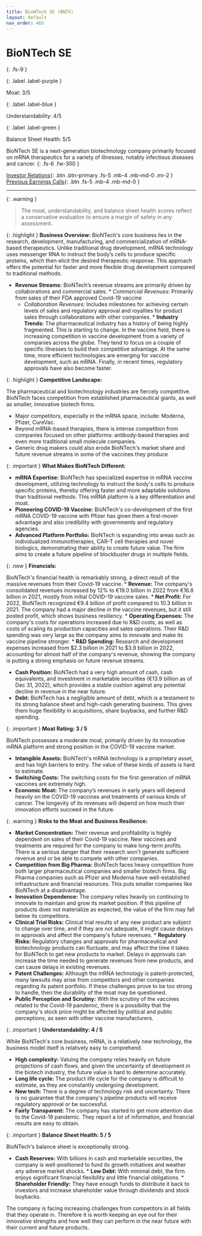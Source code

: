```yaml
---
title: BioNTech SE (BNTX)
layout: default
nav_order: 465
---
```


# BioNTech SE
{: .fs-9 }

{: .label .label-purple }

Moat: 3/5

{: .label .label-blue }

Understandability: 4/5

{: .label .label-green }

Balance Sheet Health: 5/5

BioNTech SE is a next-generation biotechnology company primarily focused on mRNA therapeutics for a variety of illnesses, notably infectious diseases and cancer.
{: .fs-6 .fw-300 }

[Investor Relations](https://www.google.com/search?q=BNTX+investor+relations){: .btn .btn-primary .fs-5 .mb-4 .mb-md-0 .mr-2 }
[Previous Earnings Calls](https://discountingcashflows.com/company/BNTX/transcripts/){: .btn .fs-5 .mb-4 .mb-md-0 }

---

{: .warning }
>The moat, understandability, and balance sheet health scores reflect a conservative evaluation to ensure a margin of safety in any assessment.



{: .highlight }
**Business Overview:**
BioNTech's core business lies in the research, development, manufacturing, and commercialization of mRNA-based therapeutics. Unlike traditional drug development, mRNA technology uses messenger RNA to instruct the body’s cells to produce specific proteins, which then elicit the desired therapeutic response. This approach offers the potential for faster and more flexible drug development compared to traditional methods.
   *   **Revenue Streams:** BioNTech’s revenue streams are primarily driven by collaborations and commercial sales. 
      *   *Commercial Revenues:* Primarily from sales of their FDA approved Covid-19 vaccine
       * *Collaboration Revenues:* Includes milestones for achieving certain levels of sales and regulatory approval and royalties for product sales through collaborations with other companies. 
    *  **Industry Trends:** The pharmaceutical industry has a history of being highly fragmented. This is starting to change. In the vaccine field, there is increasing competition in vaccine development from a variety of companies across the globe. They tend to focus on a couple of specific illnesses to build their competitive advantage. At the same time, more efficient technologies are emerging for vaccine development, such as mRNA. Finally, in recent times, regulatory approvals have also become faster.

{: .highlight }
**Competitive Landscape:**

The pharmaceutical and biotechnology industries are fiercely competitive. BioNTech faces competition from established pharmaceutical giants, as well as smaller, innovative biotech firms. 

  *  Major competitors, especially in the mRNA space, include: Moderna, Pfizer, CureVac.
  *  Beyond mRNA-based therapies, there is intense competition from companies focused on other platforms: antibody-based therapies and even more traditional small molecule companies.
  *  Generic drug makers could also erode BioNTech's market share and future revenue streams in some of the vaccines they produce

{: .important }
**What Makes BioNTech Different:**

 * **mRNA Expertise:** BioNTech has specialized expertise in mRNA vaccine development, utilizing technology to instruct the body's cells to produce specific proteins, thereby offering faster and more adaptable solutions than traditional methods. This mRNA platform is a key differentiation and moat.
 * **Pioneering COVID-19 Vaccine:** BioNTech's co-development of the first mRNA COVID-19 vaccine with Pfizer has given them a first-mover advantage and also credibility with governments and regulatory agencies.
 *   **Advanced Platform Portfolio:** BioNTech is expanding into areas such as individualized immunotherapies, CAR-T cell therapies and novel biologics, demonstrating their ability to create future value. The firm aims to create a future pipeline of blockbuster drugs in multiple fields.

{: .new }
**Financials:**

BioNTech's financial health is remarkably strong, a direct result of the massive revenues from their Covid-19 vaccine.
    *   **Revenue:** The company's consolidated revenues increased by 12% to €19.0 billion in 2022 from €16.8 billion in 2021, mostly from initial COVID-19 vaccine sales.
    *   **Net Profit:** For 2022, BioNTech recognized €9.4 billion of profit compared to 10.3 billion in 2021. The company had a major decline in the vaccine revenues, but it still posted profit, which shows business resiliency.
    *   **Operating Expenses:** The company's costs for operations increased due to R&D costs, as well as costs of scaling its production capacities and sales operations. Their R&D spending was very large as the company aims to innovate and make its vaccine pipeline stronger.
    *   **R&D Spending:** Research and development expenses increased from $2.3 billion in 2021 to $3.9 billion in 2022, accounting for almost half of the company's revenue, showing the company is putting a strong emphasis on future revenue streams.
  *    **Cash Position:** BioNTech had a very high amount of cash, cash equivalents, and investment in marketable securities (€13.9 billion as of Dec 31, 2022), which provides a stable cushion against any potential decline in revenue in the near future. 
   *  **Debt:** BioNTech has a negligible amount of debt, which is a testament to its strong balance sheet and high-cash generating business. This gives them huge flexibility in acquisitions, share buybacks, and further R&D spending.

{: .important }
**Moat Rating: 3 / 5**

BioNTech possesses a moderate moat, primarily driven by its innovative mRNA platform and strong position in the COVID-19 vaccine market.
  *    **Intangible Assets:**  BioNTech's mRNA technology is a proprietary asset, and has high barriers to entry. The value of these kinds of assets is hard to estimate.
   *   **Switching Costs:** The switching costs for the first generation of mRNA vaccines are extremely high.
   *   **Economic Moat:** The company’s revenues in early years will depend heavily on the COVID-19 vaccines and treatments of various kinds of cancer. The longevity of its revenues will depend on how much their innovation efforts succeed in the future.

{: .warning }
**Risks to the Moat and Business Resilience:**

   *   **Market Concentration:** Their revenue and profitability is highly dependent on sales of their Covid-19 vaccine. New vaccines and treatments are required for the company to make long-term profits. There is a serious danger that their research won't generate sufficient revenue and or be able to compete with other companies.
   *   **Competition from Big Pharma:** BioNTech faces heavy competition from both larger pharmaceutical companies and smaller biotech firms. Big Pharma companies such as Pfizer and Moderna have well-established infrastructure and financial resources. This puts smaller companies like BioNTech at a disadvantage.
   *    **Innovation Dependence:** The company relies heavily on continuing to innovate to maintain and grow its market position. If this pipeline of products does not materialize as expected, the value of the firm may fall below its competitors.
   *    **Clinical Trial Risks:** Clinical trial results of any new product are subject to change over time, and if they are not adequate, it might cause delays in approvals and affect the company's future revenues. 
    *   **Regulatory Risks:** Regulatory changes and approvals for pharmaceutical and biotechnology products can fluctuate, and may affect the time it takes for BioNTech to get new products to market. Delays in approvals can increase the time needed to generate revenues from new products, and can cause delays in existing revenues. 
   *  **Patent Challenges:** Although the mRNA technology is patent-protected, many lawsuits may arise from competitors and other companies regarding its patent portfolio. If these challenges prove to be too strong to handle, then the durability of the moat may be questioned.
   *   **Public Perception and Scrutiny:** With the scrutiny of the vaccines related to the Covid-19 pandemic, there is a possibility that the company's stock price might be affected by political and public perceptions, as seen with other vaccine manufacturers.

{: .important }
**Understandability: 4 / 5**

While BioNTech's core business, mRNA, is a relatively new technology, the business model itself is relatively easy to comprehend.
*    **High complexity:** Valuing the company relies heavily on future projections of cash flows, and given the uncertainty of development in the biotech industry, the future value is hard to determine accurately.
*    **Long life cycle:** The product life cycle for the company is difficult to estimate, as they are constantly undergoing development.
*    **New tech:** There is a degree of technology risk and uncertainty. There is no guarantee that the company's pipeline products will receive regulatory approval or be successful. 
 * **Fairly Transparent:** The company has started to get more attention due to the Covid-19 pandemic. They report a lot of information, and financial results are easy to obtain.

{: .important }
**Balance Sheet Health: 5 / 5**

BioNTech's balance sheet is exceptionally strong.
   *    **Cash Reserves:** With billions in cash and marketable securities, the company is well-positioned to fund its growth initiatives and weather any adverse market shocks.
     *   **Low Debt:** With minimal debt, the firm enjoys significant financial flexibility and little financial obligations.
     *   **Shareholder Friendly:** They have enough funds to distribute it back to investors and increase shareholder value through dividends and stock buybacks.

The company is facing increasing challenges from competitors in all fields that they operate in. Therefore it is worth keeping an eye out for their innovative strengths and how well they can perform in the near future with their current and future products.
